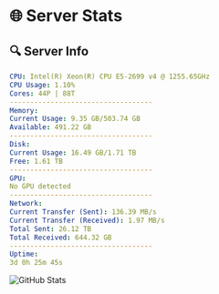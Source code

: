 # 🌐 Server Stats
## 🔍 Server Info
```yaml
CPU: Intel(R) Xeon(R) CPU E5-2699 v4 @ 1255.65GHz
CPU Usage: 1.10%
Cores: 44P | 88T
-----------------------------------
Memory:
Current Usage: 9.35 GB/503.74 GB
Available: 491.22 GB
-----------------------------------
Disk:
Current Usage: 16.49 GB/1.71 TB
Free: 1.61 TB
-----------------------------------
GPU:
No GPU detected
-----------------------------------
Network:
Current Transfer (Sent): 136.39 MB/s
Current Transfer (Received): 1.97 MB/s
Total Sent: 26.12 TB
Total Received: 644.32 GB
-----------------------------------
Uptime:
3d 0h 25m 45s
```
![GitHub Stats](https://img.shields.io/badge/Updated-2025-02-10_23:09:03-blue)